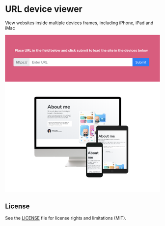 # URL device viewer
View websites inside multiple devices frames, including iPhone, iPad and iMac

![preview](images/preview.png)

## License

See the [LICENSE](license) file for license rights and limitations (MIT).
